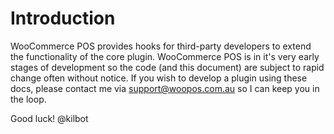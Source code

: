 # Introduction

WooCommerce POS provides hooks for third-party developers to extend the functionality of the core plugin. WooCommerce POS is in it's very early stages of development so the code (and this document) are subject to rapid change often without notice. If you wish to develop a plugin using these docs, please contact me via support@woopos.com.au so I can keep you in the loop.

Good luck!
@kilbot

